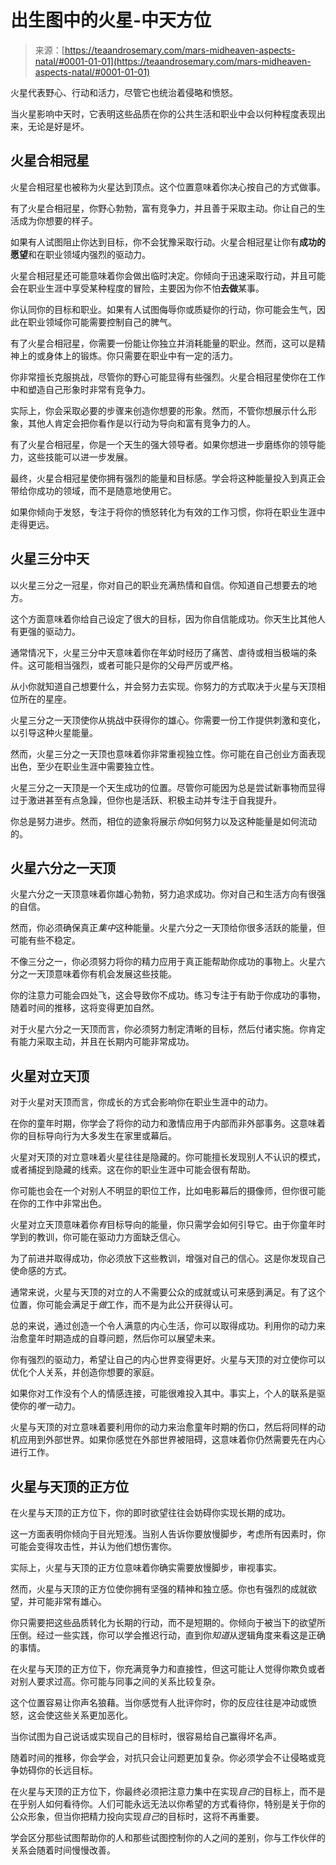 <!--yml

类别：未分类

日期：2024-06-12 18:22:14

-->

# 出生图中的火星-中天方位

> 来源：[https://teaandrosemary.com/mars-midheaven-aspects-natal/#0001-01-01](https://teaandrosemary.com/mars-midheaven-aspects-natal/#0001-01-01)

火星代表野心、行动和活力，尽管它也统治着侵略和愤怒。

当火星影响中天时，它表明这些品质在你的公共生活和职业中会以何种程度表现出来，无论是好是坏。

## 火星合相冠星

火星合相冠星也被称为火星达到顶点。这个位置意味着你决心按自己的方式做事。

有了火星合相冠星，你野心勃勃，富有竞争力，并且善于采取主动。你让自己的生活成为你想要的样子。

如果有人试图阻止你达到目标，你不会犹豫采取行动。火星合相冠星让你有**成功的愿望**和在职业领域内强烈的驱动力。

火星合相冠星还可能意味着你会做出临时决定。你倾向于迅速采取行动，并且可能会在职业生涯中享受某种程度的冒险，主要因为你不怕**去做**某事。

你认同你的目标和职业。如果有人试图侮辱你或质疑你的行动，你可能会生气，因此在职业领域你可能需要控制自己的脾气。

有了火星合相冠星，你需要一份能让你独立并消耗能量的职业。然而，这可以是精神上的或身体上的锻炼。你只需要在职业中有一定的活力。

你非常擅长克服挑战，尽管你的野心可能显得有些强烈。火星合相冠星使你在工作中和塑造自己形象时非常有竞争力。

实际上，你会采取必要的步骤来创造你想要的形象。然而，不管你想展示什么形象，其他人肯定会把你看作是以行动为导向和富有竞争力的人。

有了火星合相冠星，你是一个天生的强大领导者。如果你想进一步磨练你的领导能力，这些技能可以进一步发展。

最终，火星合相冠星使你拥有强烈的能量和目标感。学会将这种能量投入到真正会带给你成功的领域，而不是随意地使用它。

如果你倾向于发怒，专注于将你的愤怒转化为有效的工作习惯，你将在职业生涯中走得更远。

## 火星三分中天

以火星三分之一冠星，你对自己的职业充满热情和自信。你知道自己想要去的地方。

这个方面意味着你给自己设定了很大的目标，因为你自信能成功。你天生比其他人有更强的驱动力。

通常情况下，火星三分中天意味着你在年幼时经历了痛苦、虐待或相当极端的条件。这可能相当强烈，或者可能只是你的父母严厉或严格。

从小你就知道自己想要什么，并会努力去实现。你努力的方式取决于火星与天顶相位所在的星座。

火星三分之一天顶使你从挑战中获得你的雄心。你需要一份工作提供刺激和变化，以引导这种火星能量。

然而，火星三分之一天顶也意味着你非常重视独立性。你可能在自己创业方面表现出色，至少在职业生涯中需要独立性。

火星三分之一天顶是一个天生成功的位置。尽管你可能因为总是尝试新事物而显得过于激进甚至有点急躁，但你也是活跃、积极主动并专注于自我提升。

你总是努力进步。然而，相位的迹象将展示*你*如何努力以及这种能量是如何流动的。

## 火星六分之一天顶

火星六分之一天顶意味着你雄心勃勃，努力追求成功。你对自己和生活方向有很强的自信。

然而，你必须确保真正*集中*这种能量。火星六分之一天顶给你很多活跃的能量，但可能有些不稳定。

不像三分之一，你必须努力将你的精力应用于真正能帮助你成功的事物上。火星六分之一天顶意味着你有机会发展这些技能。

你的注意力可能会四处飞，这会导致你不成功。练习专注于有助于你成功的事物，随着时间的推移，这将变得更加自然。

对于火星六分之一天顶而言，你必须努力制定清晰的目标，然后付诸实施。你肯定有能力采取主动，并且在长期内可能非常成功。

## 火星对立天顶

对于火星对天顶而言，你成长的方式会影响你在职业生涯中的动力。

在你的童年时期，你学会了将你的动力和激情应用于内部而非外部事务。这意味着你的目标导向行为大多发生在家里或幕后。

火星对天顶的对立意味着火星往往是隐藏的。你可能擅长发现别人不认识的模式，或者捕捉到隐藏的线索。这在你的职业生涯中可能会很有帮助。

你可能也会在一个对别人不明显的职位工作，比如电影幕后的摄像师，但你很可能在你的工作中非常出色。

火星对立天顶意味着你*有*目标导向的能量，你只需学会如何引导它。由于你童年时学到的教训，你可能在驱动力方面缺乏信心。

为了前进并取得成功，你必须放下这些教训，增强对自己的信心。这是你发现自己使命感的方式。

通常来说，火星与天顶的对立的人不需要公众的成就或认可来感到满足。有了这个位置，你可能会满足于*做*工作，而不是为此公开获得认可。

总的来说，通过创造一个令人满意的内心生活，你可以取得成功。利用你的动力来治愈童年时期造成的自尊问题，然后你可以展望未来。

你有强烈的驱动力，希望让自己的内心世界变得更好。火星与天顶的对立使你可以优化个人关系，并创造你想要的家庭。

如果你对工作没有个人的情感连接，可能很难投入其中。事实上，个人的联系是驱使你的*唯一*动力。

火星与天顶的对立意味着要利用你的动力来治愈童年时期的伤口，然后将同样的动机应用到外部世界。如果你感觉在外部世界被阻碍，这意味着你仍然需要先在内心进行工作。

## 火星与天顶的正方位

在火星与天顶的正方位下，你的即时欲望往往会妨碍你实现长期的成功。

这一方面表明你倾向于目光短浅。当别人告诉你要放慢脚步，考虑所有因素时，你可能会变得攻击性，并认为他们想伤害你。

实际上，火星与天顶的正方位意味着你确实需要放慢脚步，审视事实。

然而，火星与天顶的正方位使你拥有坚强的精神和独立感。你也有强烈的成就欲望，并可能非常有雄心。

你只需要把这些品质转化为长期的行动，而不是短期的。你倾向于被当下的欲望所压倒。经过一些实践，你可以学会推迟行动，直到你*知道*从逻辑角度来看这是正确的事情。

在火星与天顶的正方位下，你充满竞争力和直接性，但这可能让人觉得你欺负或者对别人要求过高。你可能与同事之间的关系比较复杂。

这个位置容易让你声名狼藉。当你感觉有人批评你时，你的反应往往是冲动或愤怒，这会使这些关系更加恶化。

当你试图为自己说话或实现自己的目标时，很容易给自己赢得坏名声。

随着时间的推移，你会学会，对抗只会让问题更加复杂。你必须学会不让侵略或竞争妨碍你的长远目标。

在火星与天顶的正方位下，你最终必须把注意力集中在实现*自己*的目标上，而不是在乎别人如何看待你。人们可能永远无法以你希望的方式看待你，特别是关于你的公众形象，但当你把精力投向实现*自己*的目标时，这将不再重要。

学会区分那些试图帮助你的人和那些试图控制你的人之间的差别，你与工作伙伴的关系会随着时间慢慢改善。
